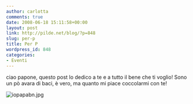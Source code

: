 ```yaml
---
author: carlotta
comments: true
date: 2008-06-18 15:11:58+00:00
layout: post
link: http://pilde.net/blog/?p=848
slug: per-p
title: Per P
wordpress_id: 848
categories:
- Eventi
---
```


ciao papone,
questo post lo dedico a te e a tutto il bene che ti voglio!
Sono un pò avara di baci, è vero, ma quanto mi piace coccolarmi con te!

![iopapabn.jpg]({{baseurl}}/uploads/2008/06/iopapabn.jpg)



